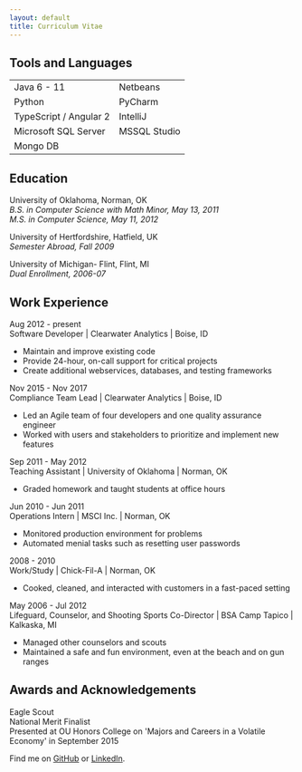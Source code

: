 ```yaml
---
layout: default
title: Curriculum Vitae
---
```


Tools and Languages
-------------------
| | |  
|-|-|  
| Java 6 - 11 | Netbeans |  
| Python | PyCharm |  
| TypeScript / Angular 2 | IntelliJ |  
| Microsoft SQL Server | MSSQL Studio |  
| Mongo DB | |  

Education
---------
University of Oklahoma, Norman, OK  
*B.S. in Computer Science with Math Minor, May 13, 2011*  
*M.S. in Computer Science, May 11, 2012*  

University of Hertfordshire, Hatfield, UK  
*Semester Abroad, Fall 2009*

University of Michigan- Flint, Flint, MI  
*Dual Enrollment, 2006-07*  

Work Experience
---------------
Aug 2012 - present  
Software Developer | Clearwater Analytics | Boise, ID  
* Maintain and improve existing code  
* Provide 24-hour, on-call support for critical projects
* Create additional webservices, databases, and testing frameworks  

Nov 2015 - Nov 2017  
Compliance Team Lead | Clearwater Analytics | Boise, ID  
* Led an Agile team of four developers and one quality assurance engineer  
* Worked with users and stakeholders to prioritize and implement new features  

Sep 2011 - May 2012  
Teaching Assistant | University of Oklahoma | Norman, OK
* Graded homework and taught students at office hours

Jun 2010 - Jun 2011  
Operations Intern | MSCI Inc. | Norman, OK
* Monitored production environment for problems
* Automated menial tasks such as resetting user passwords

2008 - 2010  
Work/Study | Chick-Fil-A | Norman, OK
* Cooked, cleaned, and interacted with customers in a fast-paced setting

May 2006 - Jul 2012  
Lifeguard, Counselor, and Shooting Sports Co-Director | BSA Camp Tapico | Kalkaska, MI
* Managed other counselors and scouts
* Maintained a safe and fun environment, even at the beach and on gun ranges

Awards and Acknowledgements
---------------------------
Eagle Scout  
National Merit Finalist  
Presented at OU Honors College on 'Majors and Careers in a Volatile Economy' in September 2015  


Find me on [GitHub](https://github.com/timburr1) or [LinkedIn](http://www.linkedin.com/pub/timothy-burr/66/a88/a39).
